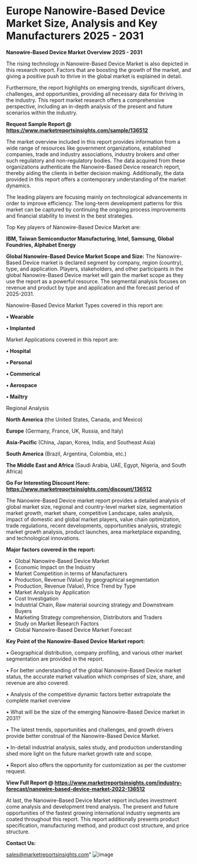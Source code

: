 # Europe Nanowire-Based Device Market Size, Analysis and Key Manufacturers 2025 - 2031

<Strong> Nanowire-Based Device Market Overview 2025 - 2031</strong>

The rising technology in Nanowire-Based Device Market is also depicted in this research report. Factors that are boosting the growth of the market, and giving a positive push to thrive in the global market is explained in detail.

Furthermore, the report highlights on emerging trends, significant drivers, challenges, and opportunities, providing all necessary data for thriving in the industry. This report market research offers a comprehensive perspective, including an in-depth analysis of the present and future scenarios within the industry.

<strong>Request Sample Report @ <a href=https://www.marketreportsinsights.com/sample/136512>https://www.marketreportsinsights.com/sample/136512</a></strong>

The market overview included in this report provides information from a wide range of resources like government organizations, established companies, trade and industry associations, industry brokers and other such regulatory and non-regulatory bodies. The data acquired from these organizations authenticate the Nanowire-Based Device research report, thereby aiding the clients in better decision making. Additionally, the data provided in this report offers a contemporary understanding of the market dynamics.

The leading players are focusing mainly on technological advancements in order to improve efficiency. The long-term development patterns for this market can be captured by continuing the ongoing process improvements and financial stability to invest in the best strategies.

Top Key players of Nanowire-Based Device Market are:

<strong>IBM, Taiwan Semiconductor Manufacturing, Intel, Samsung, Global Foundries, Alphabet Energy</strong>

<strong><b>Global Nanowire-Based Device Market Scope and Size:</b></strong>
The Nanowire-Based Device market is declared segment by company, region (country), type, and application. Players, stakeholders, and other participants in the global Nanowire-Based Device market will gain the market scope as they use the report as a powerful resource. The segmental analysis focuses on revenue and product by type and application and the forecast period of 2025-2031.

Nanowire-Based Device Market Types covered in this report are:

<strong>• Wearable

• Implanted</strong>

Market Applications covered in this report are:

<strong>• Hospital

• Personal

• Commerical

• Aerospace

• Mailtry</strong> 

Regional Analysis

<strong>North America</strong> (the United States, Canada, and Mexico)

<strong>Europe</strong> (Germany, France, UK, Russia, and Italy)

<strong>Asia-Pacific</strong> (China, Japan, Korea, India, and Southeast Asia)

<strong>South America</strong> (Brazil, Argentina, Colombia, etc.)

<strong>The Middle East and Africa</strong> (Saudi Arabia, UAE, Egypt, Nigeria, and South Africa)

<strong>Go For Interesting Discount Here: <a href=https://www.marketreportsinsights.com/discount/136512>https://www.marketreportsinsights.com/discount/136512</a></strong>

The Nanowire-Based Device market report provides a detailed analysis of global market size, regional and country-level market size, segmentation market growth, market share, competitive Landscape, sales analysis, impact of domestic and global market players, value chain optimization, trade regulations, recent developments, opportunities analysis, strategic market growth analysis, product launches, area marketplace expanding, and technological innovations.

<strong><b>Major factors covered in the report:</b></strong>
<ul>
  <li>Global Nanowire-Based Device Market </li>
  <li>Economic Impact on the Industry</li>
  <li>Market Competition in terms of Manufacturers</li>
  <li>Production, Revenue (Value) by geographical segmentation</li>
  <li>Production, Revenue (Value), Price Trend by Type</li>
  <li>Market Analysis by Application</li>
  <li>Cost Investigation</li>
  <li>Industrial Chain, Raw material sourcing strategy and Downstream Buyers</li>
  <li>Marketing Strategy comprehension, Distributors and Traders</li>
  <li>Study on Market Research Factors</li>
  <li>Global Nanowire-Based Device Market Forecast</li>
</ul>

<strong><b>Key Point of the Nanowire-Based Device Market report:</b></strong>

• Geographical distribution, company profiling, and various other market segmentation are provided in the report.

• For better understanding of the global Nanowire-Based Device market status, the accurate market valuation which comprises of size, share, and revenue are also covered.

• Analysis of the competitive dynamic factors better extrapolate the complete market overview

• What will be the size of the emerging Nanowire-Based Device market in 2031?

• The latest trends, opportunities and challenges, and growth drivers provide better construal of the Nanowire-Based Device Market.

• In-detail industrial analysis, sales study, and production understanding shed more light on the future market growth rate and scope.

• Report also offers the opportunity for customization as per the customer request.

<strong><b>View Full Report @ <a href=https://www.marketreportsinsights.com/industry-forecast/nanowire-based-device-market-2022-136512>https://www.marketreportsinsights.com/industry-forecast/nanowire-based-device-market-2022-136512</a></b></strong>


At last, the Nanowire-Based Device Market report includes investment come analysis and development trend analysis. The present and future opportunities of the fastest growing international industry segments are coated throughout this report. This report additionally presents product specification, manufacturing method, and product cost structure, and price structure.

<strong>Contact Us:</strong>

sales@marketreportsinsights.com"
![image](https://github.com/user-attachments/assets/d8e0c895-18dc-4875-8ef7-ab705a2c30d8)
